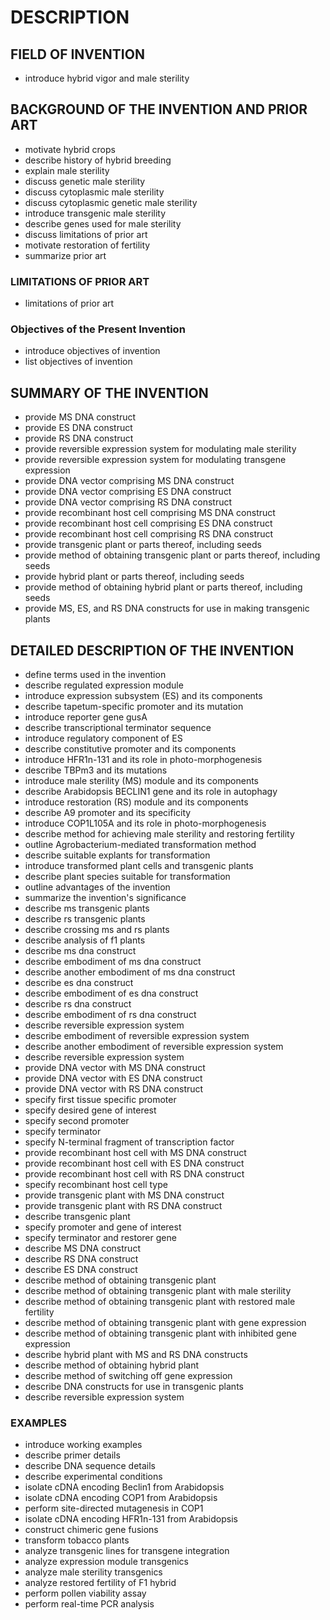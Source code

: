 # DESCRIPTION

## FIELD OF INVENTION

- introduce hybrid vigor and male sterility

## BACKGROUND OF THE INVENTION AND PRIOR ART

- motivate hybrid crops
- describe history of hybrid breeding
- explain male sterility
- discuss genetic male sterility
- discuss cytoplasmic male sterility
- discuss cytoplasmic genetic male sterility
- introduce transgenic male sterility
- describe genes used for male sterility
- discuss limitations of prior art
- motivate restoration of fertility
- summarize prior art

### LIMITATIONS OF PRIOR ART

- limitations of prior art

### Objectives of the Present Invention

- introduce objectives of invention
- list objectives of invention

## SUMMARY OF THE INVENTION

- provide MS DNA construct
- provide ES DNA construct
- provide RS DNA construct
- provide reversible expression system for modulating male sterility
- provide reversible expression system for modulating transgene expression
- provide DNA vector comprising MS DNA construct
- provide DNA vector comprising ES DNA construct
- provide DNA vector comprising RS DNA construct
- provide recombinant host cell comprising MS DNA construct
- provide recombinant host cell comprising ES DNA construct
- provide recombinant host cell comprising RS DNA construct
- provide transgenic plant or parts thereof, including seeds
- provide method of obtaining transgenic plant or parts thereof, including seeds
- provide hybrid plant or parts thereof, including seeds
- provide method of obtaining hybrid plant or parts thereof, including seeds
- provide MS, ES, and RS DNA constructs for use in making transgenic plants

## DETAILED DESCRIPTION OF THE INVENTION

- define terms used in the invention
- describe regulated expression module
- introduce expression subsystem (ES) and its components
- describe tapetum-specific promoter and its mutation
- introduce reporter gene gusA
- describe transcriptional terminator sequence
- introduce regulatory component of ES
- describe constitutive promoter and its components
- introduce HFR1n-131 and its role in photo-morphogenesis
- describe TBPm3 and its mutations
- introduce male sterility (MS) module and its components
- describe Arabidopsis BECLIN1 gene and its role in autophagy
- introduce restoration (RS) module and its components
- describe A9 promoter and its specificity
- introduce COP1L105A and its role in photo-morphogenesis
- describe method for achieving male sterility and restoring fertility
- outline Agrobacterium-mediated transformation method
- describe suitable explants for transformation
- introduce transformed plant cells and transgenic plants
- describe plant species suitable for transformation
- outline advantages of the invention
- summarize the invention's significance
- describe ms transgenic plants
- describe rs transgenic plants
- describe crossing ms and rs plants
- describe analysis of f1 plants
- describe ms dna construct
- describe embodiment of ms dna construct
- describe another embodiment of ms dna construct
- describe es dna construct
- describe embodiment of es dna construct
- describe rs dna construct
- describe embodiment of rs dna construct
- describe reversible expression system
- describe embodiment of reversible expression system
- describe another embodiment of reversible expression system
- describe reversible expression system
- provide DNA vector with MS DNA construct
- provide DNA vector with ES DNA construct
- provide DNA vector with RS DNA construct
- specify first tissue specific promoter
- specify desired gene of interest
- specify second promoter
- specify terminator
- specify N-terminal fragment of transcription factor
- provide recombinant host cell with MS DNA construct
- provide recombinant host cell with ES DNA construct
- provide recombinant host cell with RS DNA construct
- specify recombinant host cell type
- provide transgenic plant with MS DNA construct
- provide transgenic plant with RS DNA construct
- describe transgenic plant
- specify promoter and gene of interest
- specify terminator and restorer gene
- describe MS DNA construct
- describe RS DNA construct
- describe ES DNA construct
- describe method of obtaining transgenic plant
- describe method of obtaining transgenic plant with male sterility
- describe method of obtaining transgenic plant with restored male fertility
- describe method of obtaining transgenic plant with gene expression
- describe method of obtaining transgenic plant with inhibited gene expression
- describe hybrid plant with MS and RS DNA constructs
- describe method of obtaining hybrid plant
- describe method of switching off gene expression
- describe DNA constructs for use in transgenic plants
- describe reversible expression system

### EXAMPLES

- introduce working examples
- describe primer details
- describe DNA sequence details
- describe experimental conditions
- isolate cDNA encoding Beclin1 from Arabidopsis
- isolate cDNA encoding COP1 from Arabidopsis
- perform site-directed mutagenesis in COP1
- isolate cDNA encoding HFR1n-131 from Arabidopsis
- construct chimeric gene fusions
- transform tobacco plants
- analyze transgenic lines for transgene integration
- analyze expression module transgenics
- analyze male sterility transgenics
- analyze restored fertility of F1 hybrid
- perform pollen viability assay
- perform real-time PCR analysis

